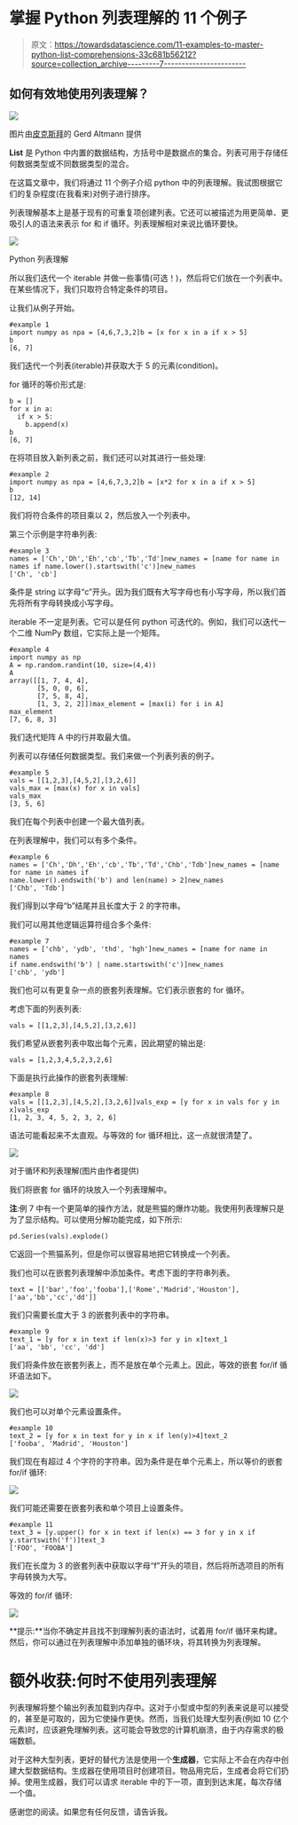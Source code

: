 # 掌握 Python 列表理解的 11 个例子

> 原文：<https://towardsdatascience.com/11-examples-to-master-python-list-comprehensions-33c681b56212?source=collection_archive---------7----------------------->

## 如何有效地使用列表理解？

![](img/6ba4a260d7bdee834a1f6336bc870ca4.png)

图片由[皮克斯拜](https://pixabay.com/?utm_source=link-attribution&utm_medium=referral&utm_campaign=image&utm_content=2470549)的 Gerd Altmann 提供

**List** 是 Python 中内置的数据结构，方括号中是数据点的集合。列表可用于存储任何数据类型或不同数据类型的混合。

在这篇文章中，我们将通过 11 个例子介绍 python 中的列表理解。我试图根据它们的复杂程度(在我看来)对例子进行排序。

列表理解基本上是基于现有的可重复项创建列表。它还可以被描述为用更简单、更吸引人的语法来表示 for 和 if 循环。列表理解相对来说比循环要快。

![](img/f5909025e26de8807f7f8f2b399fa74a.png)

Python 列表理解

所以我们迭代一个 iterable 并做一些事情(可选！)，然后将它们放在一个列表中。在某些情况下，我们只取符合特定条件的项目。

让我们从例子开始。

```
#example 1
import numpy as npa = [4,6,7,3,2]b = [x for x in a if x > 5]
b
[6, 7]
```

我们迭代一个列表(iterable)并获取大于 5 的元素(condition)。

for 循环的等价形式是:

```
b = []
for x in a:
  if x > 5:
    b.append(x)
b
[6, 7]
```

在将项目放入新列表之前，我们还可以对其进行一些处理:

```
#example 2
import numpy as npa = [4,6,7,3,2]b = [x*2 for x in a if x > 5]
b
[12, 14]
```

我们将符合条件的项目乘以 2，然后放入一个列表中。

第三个示例是字符串列表:

```
#example 3
names = ['Ch','Dh','Eh','cb','Tb','Td']new_names = [name for name in names if name.lower().startswith('c')]new_names
['Ch', 'cb']
```

条件是 string 以字母“c”开头。因为我们既有大写字母也有小写字母，所以我们首先将所有字母转换成小写字母。

iterable 不一定是列表。它可以是任何 python 可迭代的。例如，我们可以迭代一个二维 NumPy 数组，它实际上是一个矩阵。

```
#example 4
import numpy as np
A = np.random.randint(10, size=(4,4))
A
array([[1, 7, 4, 4],        
       [5, 0, 0, 6],        
       [7, 5, 8, 4],        
       [1, 3, 2, 2]])max_element = [max(i) for i in A]
max_element
[7, 6, 8, 3]
```

我们迭代矩阵 A 中的行并取最大值。

列表可以存储任何数据类型。我们来做一个列表列表的例子。

```
#example 5
vals = [[1,2,3],[4,5,2],[3,2,6]]
vals_max = [max(x) for x in vals]
vals_max
[3, 5, 6]
```

我们在每个列表中创建一个最大值列表。

在列表理解中，我们可以有多个条件。

```
#example 6
names = ['Ch','Dh','Eh','cb','Tb','Td','Chb','Tdb']new_names = [name for name in names if 
name.lower().endswith('b') and len(name) > 2]new_names
['Chb', 'Tdb']
```

我们得到以字母“b”结尾并且长度大于 2 的字符串。

我们可以用其他逻辑运算符组合多个条件:

```
#example 7
names = ['chb', 'ydb', 'thd', 'hgh']new_names = [name for name in names 
if name.endswith('b') | name.startswith('c')]new_names
['chb', 'ydb']
```

我们也可以有更复杂一点的嵌套列表理解。它们表示嵌套的 for 循环。

考虑下面的列表列表:

```
vals = [[1,2,3],[4,5,2],[3,2,6]]
```

我们希望从嵌套列表中取出每个元素，因此期望的输出是:

```
vals = [1,2,3,4,5,2,3,2,6]
```

下面是执行此操作的嵌套列表理解:

```
#example 8
vals = [[1,2,3],[4,5,2],[3,2,6]]vals_exp = [y for x in vals for y in x]vals_exp
[1, 2, 3, 4, 5, 2, 3, 2, 6]
```

语法可能看起来不太直观。与等效的 for 循环相比，这一点就很清楚了。

![](img/c314f99f3f4f9464c00af02103a5868b.png)

对于循环和列表理解(图片由作者提供)

我们将嵌套 for 循环的块放入一个列表理解中。

**注**:例 7 中有一个更简单的操作方法，就是熊猫的爆炸功能。我使用列表理解只是为了显示结构。可以使用分解功能完成，如下所示:

```
pd.Series(vals).explode()
```

它返回一个熊猫系列，但是你可以很容易地把它转换成一个列表。

我们也可以在嵌套列表理解中添加条件。考虑下面的字符串列表。

```
text = [['bar','foo','fooba'],['Rome','Madrid','Houston'], ['aa','bb','cc','dd']]
```

我们只需要长度大于 3 的嵌套列表中的字符串。

```
#example 9
text_1 = [y for x in text if len(x)>3 for y in x]text_1
['aa', 'bb', 'cc', 'dd']
```

我们将条件放在嵌套列表上，而不是放在单个元素上。因此，等效的嵌套 for/if 循环语法如下。

![](img/4c58c85a09c5afaa2ca431ea4d798415.png)

我们也可以对单个元素设置条件。

```
#example 10
text_2 = [y for x in text for y in x if len(y)>4]text_2
['fooba', 'Madrid', 'Houston']
```

我们现在有超过 4 个字符的字符串。因为条件是在单个元素上，所以等价的嵌套 for/if 循环:

![](img/c61bff39579c1432b33983ff80d1c609.png)

我们可能还需要在嵌套列表和单个项目上设置条件。

```
#example 11
text_3 = [y.upper() for x in text if len(x) == 3 for y in x if y.startswith('f')]text_3
['FOO', 'FOOBA']
```

我们在长度为 3 的嵌套列表中获取以字母“f”开头的项目，然后将所选项目的所有字母转换为大写。

等效的 for/if 循环:

![](img/770308186eeb668b81cf0ed729a6a85f.png)

**提示:**当你不确定并且找不到理解列表的语法时，试着用 for/if 循环来构建。然后，你可以通过在列表理解中添加单独的循环块，将其转换为列表理解。

# 额外收获:何时不使用列表理解

列表理解将整个输出列表加载到内存中。这对于小型或中型的列表来说是可以接受的，甚至是可取的，因为它使操作更快。然而，当我们处理大型列表(例如 10 亿个元素)时，应该避免理解列表。这可能会导致您的计算机崩溃，由于内存需求的极端数额。

对于这种大型列表，更好的替代方法是使用一个**生成器**，它实际上不会在内存中创建大型数据结构。生成器在使用项目时创建项目。物品用完后，生成者会将它们扔掉。使用生成器，我们可以请求 iterable 中的下一项，直到到达末尾，每次存储一个值。

感谢您的阅读。如果您有任何反馈，请告诉我。